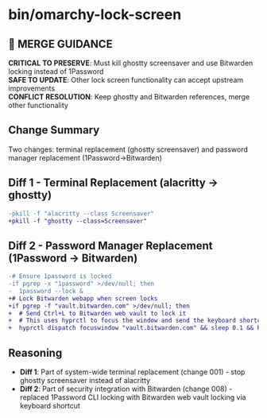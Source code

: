 # bin/omarchy-lock-screen

## 🚨 MERGE GUIDANCE
**CRITICAL TO PRESERVE**: Must kill ghostty screensaver and use Bitwarden locking instead of 1Password  
**SAFE TO UPDATE**: Other lock screen functionality can accept upstream improvements  
**CONFLICT RESOLUTION**: Keep ghostty and Bitwarden references, merge other functionality

## Change Summary
Two changes: terminal replacement (ghostty screensaver) and password manager replacement (1Password→Bitwarden)

## Diff 1 - Terminal Replacement (alacritty → ghostty)
```diff
-pkill -f "alacritty --class Screensaver"
+pkill -f "ghostty --class=Screensaver"
```

## Diff 2 - Password Manager Replacement (1Password → Bitwarden)
```diff
-# Ensure 1password is locked
-if pgrep -x "1password" >/dev/null; then
-  1password --lock &
+# Lock Bitwarden webapp when screen locks
+if pgrep -f "vault.bitwarden.com" >/dev/null; then
+  # Send Ctrl+L to Bitwarden web vault to lock it
+  # This uses hyprctl to focus the window and send the keyboard shortcut
+  hyprctl dispatch focuswindow "vault.bitwarden.com" && sleep 0.1 && hyprctl dispatch sendkey ctrl+l
```

## Reasoning
- **Diff 1**: Part of system-wide terminal replacement (change 001) - stop ghostty screensaver instead of alacritty
- **Diff 2**: Part of security integration with Bitwarden (change 008) - replaced 1Password CLI locking with Bitwarden web vault locking via keyboard shortcut